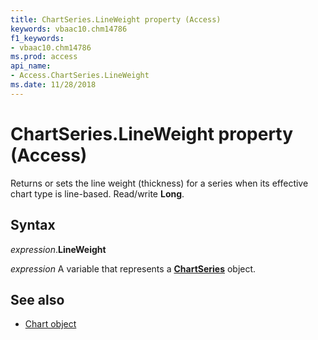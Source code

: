 ```yaml
---
title: ChartSeries.LineWeight property (Access)
keywords: vbaac10.chm14786
f1_keywords:
- vbaac10.chm14786
ms.prod: access
api_name:
- Access.ChartSeries.LineWeight
ms.date: 11/28/2018
---
```



# ChartSeries.LineWeight property (Access)

Returns or sets the line weight (thickness) for a series when its effective chart type is line-based. Read/write **Long**.


## Syntax

_expression_.**LineWeight**

_expression_ A variable that represents a **[ChartSeries](Access.ChartSeries.md)** object.


## See also

- [Chart object](Access.Chart.md)